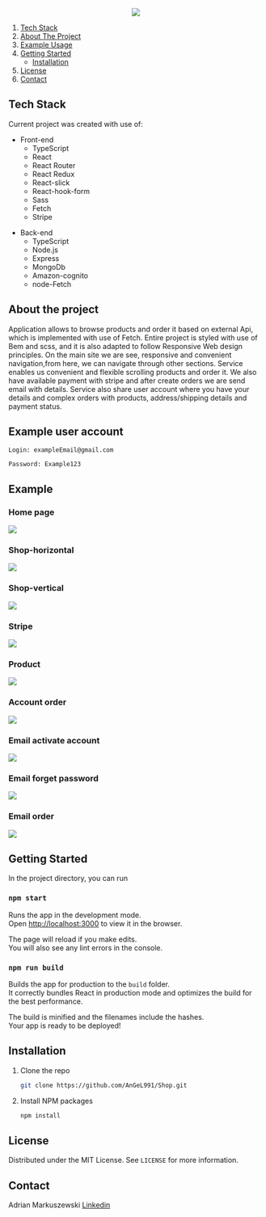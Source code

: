 
<p align='center'><img src='https://github.com/AnGeL991/Shop/blob/master/images/logo.svg' /></p>

  <ol>
   <li>
      <a href="#tech-stack">Tech Stack</a>
    </li>
    <li>
      <a href="#about-the-project">About The Project</a>
    </li>
    <li>
      <a href="#example-usage">Example Usage</a>
    </li>
    <li>
      <a href="#getting-started">Getting Started</a>
      <ul>
        <li><a href="#installation">Installation</a></li>
      </ul>
    </li>
    <li><a href="#license">License</a></li>
    <li><a href="#contact">Contact</a></li>
  </ol>


## Tech Stack

Current project was created with use of:

  <ul>
        <li>
          <span>Front-end</span>
          <ul>
            <li>
              <span>TypeScript</span>
            </li>
            <li>
              <span>React</span>
            </li>
            <li>
              <span>React Router</span>
            </li>
            <li>
              <span>React Redux</span>
            </li>
            <li>
              <span>React-slick</span>
            </li>
            <li>
              <span>React-hook-form</span>
            </li>
            <li>
              <span>Sass</span>
            </li>
            <li>
              <span>Fetch</span>
            </li>
            <li>
              <span>Stripe</span>
            </li>
          </ul>
        </li>
      </ul>
        <ul>
          <li>
            <span>Back-end</span>
            <ul>
              <li>
                <span>TypeScript</span>
              </li>
              <li>
                <span>Node.js</span>
              </li>
              <li>
                <span>Express</span>
              </li>
              <li>
                <span>MongoDb</span>
              </li>
              <li>
                <span>Amazon-cognito</span>
              </li>
              <li>
                <span>node-Fetch</span>
              </li>
            </ul>
          </li>
        </ul>
		
## About the project

Application allows to browse products and order it based on external Api, which is implemented with use of Fetch.
Entire project is styled with use of Bem and scss, and it is also adapted to follow Responsive Web design principles.
On the main site we are see, responsive and convenient navigation,from here, we can navigate through other sections.
Service enables us convenient and flexible scrolling products and order it.
We also have available payment with stripe and after create orders we are send email with details.
Service also share user account where you have your details and complex orders with products,
address/shipping details and payment status.
## Example user account 

	Login: exampleEmail@gmail.com
	
	Password: Example123
	
## Example 
  ### Home page
  <p><img src='https://github.com/AnGeL991/Shop/blob/master/images/home.jpg' /></p>
  
  ### Shop-horizontal
  <p><img src='https://github.com/AnGeL991/Shop/blob/master/images/shop-horizontal.jpg' /></p>

  ### Shop-vertical
   <p><img src='https://github.com/AnGeL991/Shop/blob/master/images/shop-vertical.jpg' /></p>

  ### Stripe
   <p><img src='https://github.com/AnGeL991/Shop/blob/master/images/stripe.jpg' /></p>

  ### Product 
   <p><img src='https://github.com/AnGeL991/Shop/blob/master/images/product.jpg' /></p>

  ### Account order 
   <p><img src='https://github.com/AnGeL991/Shop/blob/master/images/AccountOrders.jpg' /></p>

  ### Email activate account
   <p><img src='https://github.com/AnGeL991/Shop/blob/master/images/activateEmail.jpg' /></p>

  ### Email forget password 
   <p><img src='https://github.com/AnGeL991/Shop/blob/master/images/resetPasswordEmail.jpg' /></p>

  ### Email order 
   <p><img src='https://github.com/AnGeL991/Shop/blob/master/images/orderEmail.jpg' /></p>


## Getting Started
In the project directory, you can run

### `npm start`
Runs the app in the development mode.<br />
Open [http://localhost:3000](http://localhost:3000) to view it in the browser.

The page will reload if you make edits.<br />
You will also see any lint errors in the console.

### `npm run build`

Builds the app for production to the `build` folder.<br />
It correctly bundles React in production mode and optimizes the build for the best performance.

The build is minified and the filenames include the hashes.<br />
Your app is ready to be deployed!
## Installation 
1. Clone the repo

   ```sh
   git clone https://github.com/AnGeL991/Shop.git
   ```
   
2. Install NPM packages

   ```sh
   npm install
   ```

## License
Distributed under the MIT License. See `LICENSE` for more information.
## Contact
Adrian Markuszewski [Linkedin](https://www.linkedin.com/in/adrian-markuszewski-9b39a2211/)
